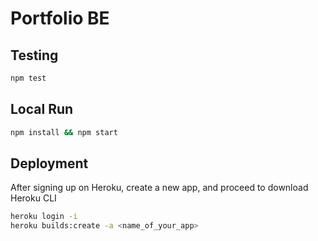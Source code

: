 # Portfolio BE

## Testing

```bash
npm test
```

## Local Run

```bash
npm install && npm start
```

## Deployment

After signing up on Heroku, create a new app, and proceed to download Heroku CLI

```bash
heroku login -i
heroku builds:create -a <name_of_your_app>
```
